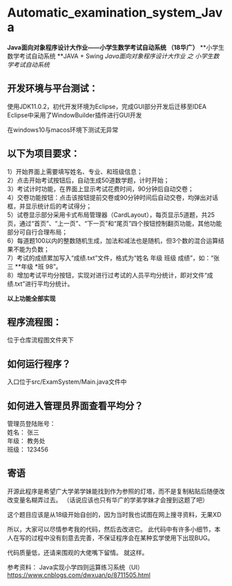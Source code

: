 # Automatic_examination_system_Java
**Java面向对象程序设计大作业——小学生数学考试自动系统 （18华广）**
**小学生数学考试自动系统
**JAVA + Swing
*Java面向对象程序设计大作业
之
小学生数学考试自动系统*

## **开发环境与平台测试：**

使用JDK11.0.2，初代开发环境为Eclipse，完成GUI部分开发后迁移至IDEA
Eclipse中采用了WindowBuilder插件进行GUI开发

在windows10与macos环境下测试无异常



## **以下为项目要求：**

1）开始界面上需要填写姓名、专业、和班级信息；  
2）点击开始考试按钮后，自动生成50道数学题，计时开始；  
3）考试计时功能，在界面上显示考试花费时间，90分钟后自动交卷；  
4）交卷功能按钮：点击该按钮提前交卷或90分钟时间后自动交卷，均弹出对话框，并显示统计后的考试得分；  
5）试卷显示部分采用卡式布局管理器（CardLayout），每页显示5道题，共25页，通过“首页”、“上一页”、“下一页”和“尾页”四个按钮控制翻页功能，其他功能部分可自行合理布局；  
6）每道题100以内的整数随机生成，加法和减法也是随机，但3个数的混合运算结果不能为负数；  
7）考试的成绩累加写入“成绩.txt”文件，格式为“姓名  年级  班级  成绩”，如：“张三 **年级 *班 98”。  
8）增加考试平均分按钮，实现对进行过考试的人员平均分统计，即对文件“成绩.txt”进行平均分统计。  

**以上功能全部实现**

## 程序流程图：
位于仓库流程图文件夹下


## 如何运行程序？
入口位于src/ExamSystem/Main.java文件中

## 如何进入管理员界面查看平均分？
管理员登陆账号：  
姓名： 张三     
年级： 教务处     
班级： 123456     

## 寄语
开源此程序是希望广大学弟学妹能找到作为参照的灯塔，而不是复制粘贴后随便改改变量名糊弄过去。
（话说应该也只有华广的学弟学妹才会搜到这题了吧）

这个题目应该是从18级开始自创的，因为当时我也试图在网上搜寻资料，无果XD

所以，大家可以尽情参考我的代码，然后去改进它。
此代码中有许多小细节，本人在写的过程中没有刻意去完善，不保证程序会在某种玄学使用下出现BUG。

代码质量低，还请来围观的大佬嘴下留情。
就这样。

参考资料：
Java实现小学四则运算练习系统（UI）https://www.cnblogs.com/dwxuan/p/8711505.html
